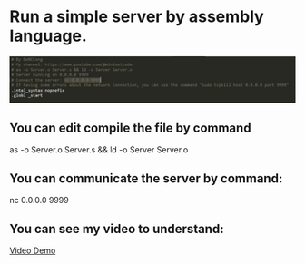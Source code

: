 # Run a simple server by assembly language.

![](./Image/image.PNG)

## You can edit compile the file by command

as -o Server.o Server.s && ld -o Server Server.o

## You can communicate the server by command:

nc 0.0.0.0 9999

## You can see my video to understand:
[Video Demo](https://youtu.be/A2z7equv7M8)
